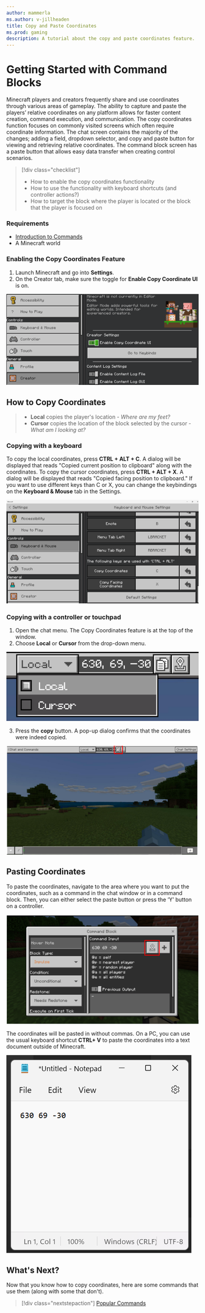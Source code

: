 ```yaml
---
author: mammerla
ms.author: v-jillheaden
title: Copy and Paste Coordinates
ms.prod: gaming
description: A tutorial about the copy and paste coordinates feature.
---
```

# Getting Started with Command Blocks

Minecraft players and creators frequently share and use coordinates through various areas of gameplay. The ability to capture and paste the players’ relative coordinates on any platform allows for faster content creation, command execution, and communication.
The copy coordinates function focuses on commonly visited screens which often require coordinate information. The chat screen contains the majority of the changes; adding a field, dropdown selector, and copy and paste button for viewing and retrieving relative coordinates. The command block screen has a paste button that allows easy data transfer when creating control scenarios.

> [!div class="checklist"]
>
>- How to enable the copy coordinates functionality
>- How to use the functionality with keyboard shortcuts (and controller actions?)
>- How to target the block where the player is located or the block that the player is focused on

### Requirements

- [Introduction to Commands](CommandsIntroduction.md)
- A Minecraft world

### Enabling the Copy Coordinates Feature

1. Launch Minecraft and go into **Settings**.
1. On the Creator tab, make sure the toggle for **Enable Copy Coordinate UI** is on.

![Image of the Creator tab of the Settings screen with Enable Copy Coordinate UI active](Media/CopyCoordinates/enable_copy_coords.png)

## How to Copy Coordinates

>- **Local** copies the player's location - *Where are my feet?*
>- **Cursor** copies the location of the block selected by the cursor - *What am I looking at?*

### Copying with a keyboard

To copy the local coordinates, press **CTRL + ALT + C**. A dialog will be displayed that reads "Copied current position to clipboard" along with the coordinates.
To copy the cursor coordinates, press **CTRL + ALT + X**. A dialog will be displayed that reads "Copied facing position to clipboard."
If you want to use different keys than C or X, you can change the keybindings on the **Keyboard & Mouse** tab in the Settings.

![Image of the Keyboard and Mouse tab of the Settings screen where keybindings can be changed](Media/CopyCoordinates/keybindings.png)

### Copying with a controller or touchpad

1. Open the chat menu. The Copy Coordinates feature is at the top of the window.
1. Choose **Local** or **Cursor** from the drop-down menu.

![Image of the Local or Cursor selection on the drop-down menu](Media/CopyCoordinates/local_cursor.png)

3. Press the **copy** button. A pop-up dialog confirms that the coordinates were indeed copied.

![Image with the copy button highlighted at the top of the chat screen](Media/CopyCoordinates/copy_button.png)

## Pasting Coordinates

To paste the coordinates, navigate to the area where you want to put the coordinates, such as a command in the chat window or in a command block. Then, you can either select the paste button or press the ‘Y’ button on a controller.

![Image with the paste button highlighted in a command block dialog](Media/CopyCoordinates/paste_command_block.png)

The coordinates will be pasted in without commas.
On a PC, you can use the usual keyboard shortcut **CTRL+ V** to paste the coordinates into a text document outside of Minecraft.

![Image of a page in the Notepad app with coordinates pasted into it](Media/CopyCoordinates/notepad.png)

## What's Next?

Now that you know how to copy coordinates, here are some commands that use them (along with some that don't).

> [!div class="nextstepaction"]
> [Popular Commands](CommandsPopularCommands.md)
